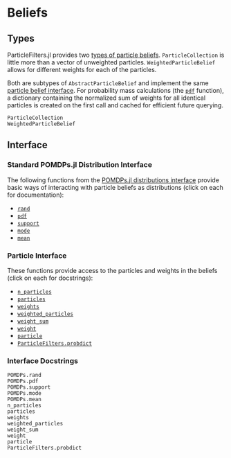 # Beliefs

## Types

ParticleFilters.jl provides two [types of particle beliefs](#Types-1). `ParticleCollection` is little more than a vector of unweighted particles. `WeightedParticleBelief` allows for different weights for each of the particles.

Both are subtypes of `AbstractParticleBelief` and implement the same [particle belief interface](#Interface-1). For probability mass calculations (the [`pdf`](@ref) function), a dictionary containing the normalized sum of weights for all identical particles is created on the first call and cached for efficient future querying.

```@docs
ParticleCollection
WeightedParticleBelief
```

## Interface

### Standard POMDPs.jl Distribution Interface

The following functions from the [POMDPs.jl distributions interface](http://juliapomdp.github.io/POMDPs.jl/latest/interfaces.html#Distributions-1) provide basic ways of interacting with particle beliefs as distributions (click on each for documentation):

- [`rand`](@ref)
- [`pdf`](@ref)
- [`support`](@ref)
- [`mode`](@ref)
- [`mean`](@ref)

### Particle Interface

These functions provide access to the particles and weights in the beliefs (click on each for docstrings):

- [`n_particles`](@ref)
- [`particles`](@ref)
- [`weights`](@ref)
- [`weighted_particles`](@ref)
- [`weight_sum`](@ref)
- [`weight`](@ref)
- [`particle`](@ref)
- [`ParticleFilters.probdict`](@ref)

### Interface Docstrings

```@docs
POMDPs.rand
POMDPs.pdf
POMDPs.support
POMDPs.mode
POMDPs.mean
n_particles
particles
weights
weighted_particles
weight_sum
weight
particle
ParticleFilters.probdict
```



